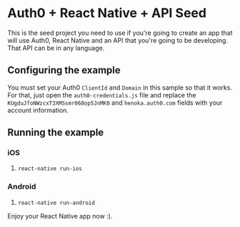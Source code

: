 # Auth0 + React Native + API Seed

This is the seed project you need to use if you're going to create an app that will use Auth0, React Native and an API that you're going to be developing. That API can be in any language.

## Configuring the example

You must set your Auth0 `ClientId` and `Domain` in this sample so that it works. For that, just open the `auth0-credentials.js` file and replace the `KUgduJfoNWzcxT3XMSsmr068op5JnMK0` and `henoka.auth0.com` fields with your account information.

## Running the example

### iOS
1. `react-native run-ios`

### Android
1. `react-native run-android`

Enjoy your React Native app now :).
